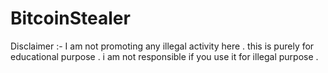 # BitcoinStealer
Disclaimer :- I am not promoting any illegal activity here . this is purely for educational purpose . i am not responsible if you use it for illegal purpose .
